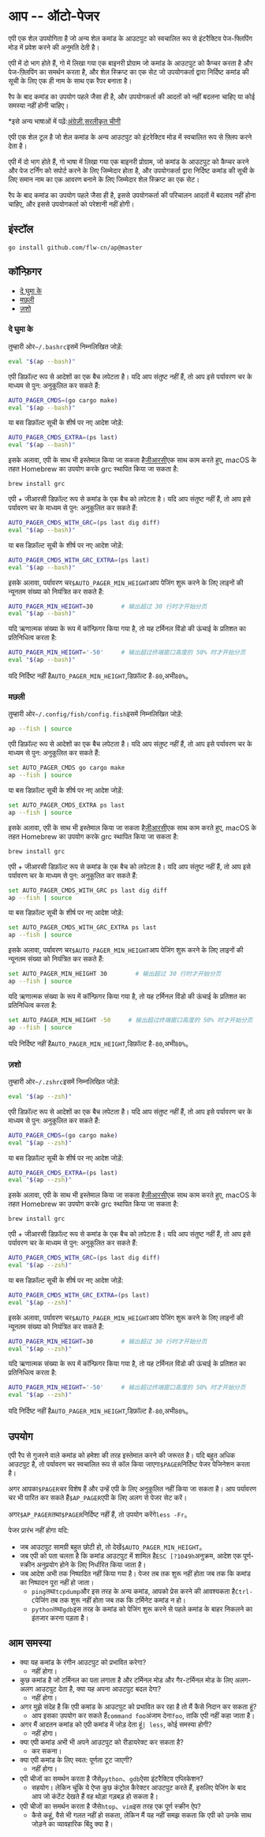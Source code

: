 # आप -- ऑटो-पेजर

एपी एक शेल उपयोगिता है जो अन्य शेल कमांड के आउटपुट को स्वचालित रूप से इंटरैक्टिव पेज-फ्लिपिंग मोड में प्रवेश करने की अनुमति देती है।

एपी में दो भाग होते हैं, गो में लिखा गया एक बाइनरी प्रोग्राम जो कमांड के आउटपुट को कैप्चर करता है और पेज-फ़्लिपिंग का समर्थन करता है, और शेल स्क्रिप्ट का एक सेट जो उपयोगकर्ता द्वारा निर्दिष्ट कमांड की सूची के लिए एक ही नाम के साथ एक रैपर बनाता है।

रैप के बाद कमांड का उपयोग पहले जैसा ही है, और उपयोगकर्ता की आदतों को नहीं बदलना चाहिए या कोई समस्या नहीं होनी चाहिए।

\*इसे अन्य भाषाओं में पढ़ें:[अंग्रेज़ी](README_en.md),[सरलीकृत चीनी](README.md)

एपी एक शेल टूल है जो शेल कमांड के अन्य आउटपुट को इंटरेक्टिव मोड में स्वचालित रूप से फ़्लिप करने देता है।

एपी में दो भाग होते हैं, गो भाषा में लिखा गया एक बाइनरी प्रोग्राम, जो कमांड के आउटपुट को कैप्चर करने और पेज टर्निंग को सपोर्ट करने के लिए जिम्मेदार होता है,
और उपयोगकर्ता द्वारा निर्दिष्ट कमांड की सूची के लिए समान नाम का एक आवरण बनाने के लिए जिम्मेदार शेल स्क्रिप्ट का एक सेट।

रैप के बाद कमांड का उपयोग पहले जैसा ही है, इससे उपयोगकर्ता की परिचालन आदतों में बदलाव नहीं होना चाहिए, और इससे उपयोगकर्ता को परेशानी नहीं होगी।

## इंस्टॉल

    go install github.com/flw-cn/ap@master

## कॉन्फ़िगर

-   [दे घुमा के](#bash)
-   [मछली](#fish)
-   [ज़शो](#zsh)

### दे घुमा के

तुम्हारी ओर`~/.bashrc`इसमें निम्नलिखित जोड़ें:

```sh
eval "$(ap --bash)"
```

एपी डिफ़ॉल्ट रूप से आदेशों का एक बैच लपेटता है। यदि आप संतुष्ट नहीं हैं, तो आप इसे पर्यावरण चर के माध्यम से पुन: अनुकूलित कर सकते हैं:

```sh
AUTO_PAGER_CMDS=(go cargo make)
eval "$(ap --bash)"
```

या बस डिफ़ॉल्ट सूची के शीर्ष पर नए आदेश जोड़ें:

```sh
AUTO_PAGER_CMDS_EXTRA=(ps last)
eval "$(ap --bash)"
```

इसके अलावा, एपी के साथ भी इस्तेमाल किया जा सकता है[जीआरसी](https://github.com/garabik/grc)एक साथ काम करते हुए, macOS के तहत Homebrew का उपयोग करके grc स्थापित किया जा सकता है:

```sh
brew install grc
```

एपी + जीआरसी डिफ़ॉल्ट रूप से कमांड के एक बैच को लपेटता है। यदि आप संतुष्ट नहीं हैं, तो आप इसे पर्यावरण चर के माध्यम से पुन: अनुकूलित कर सकते हैं:

```sh
AUTO_PAGER_CMDS_WITH_GRC=(ps last dig diff)
eval "$(ap --bash)"
```

या बस डिफ़ॉल्ट सूची के शीर्ष पर नए आदेश जोड़ें:

```sh
AUTO_PAGER_CMDS_WITH_GRC_EXTRA=(ps last)
eval "$(ap --bash)"
```

इसके अलावा, पर्यावरण चर`$AUTO_PAGER_MIN_HEIGHT`आप पेजिंग शुरू करने के लिए लाइनों की न्यूनतम संख्या को नियंत्रित कर सकते हैं:

```sh
AUTO_PAGER_MIN_HEIGHT=30        # 输出超过 30 行时才开始分页
eval "$(ap --bash)"
```

यदि ऋणात्मक संख्या के रूप में कॉन्फ़िगर किया गया है, तो यह टर्मिनल विंडो की ऊंचाई के प्रतिशत का प्रतिनिधित्व करता है:

```sh
AUTO_PAGER_MIN_HEIGHT='-50'     # 输出超过终端窗口高度的 50% 时才开始分页
eval "$(ap --bash)"
```

यदि निर्दिष्ट नहीं है`AUTO_PAGER_MIN_HEIGHT`,डिफ़ॉल्ट है`-80`,अभी`80%`。

### मछली

तुम्हारी ओर`~/.config/fish/config.fish`इसमें निम्नलिखित जोड़ें:

```sh
ap --fish | source
```

एपी डिफ़ॉल्ट रूप से आदेशों का एक बैच लपेटता है। यदि आप संतुष्ट नहीं हैं, तो आप इसे पर्यावरण चर के माध्यम से पुन: अनुकूलित कर सकते हैं:

```sh
set AUTO_PAGER_CMDS go cargo make
ap --fish | source
```

या बस डिफ़ॉल्ट सूची के शीर्ष पर नए आदेश जोड़ें:

```sh
set AUTO_PAGER_CMDS_EXTRA ps last
ap --fish | source
```

इसके अलावा, एपी के साथ भी इस्तेमाल किया जा सकता है[जीआरसी](https://github.com/garabik/grc)एक साथ काम करते हुए, macOS के तहत Homebrew का उपयोग करके grc स्थापित किया जा सकता है:

```sh
brew install grc
```

एपी + जीआरसी डिफ़ॉल्ट रूप से कमांड के एक बैच को लपेटता है। यदि आप संतुष्ट नहीं हैं, तो आप इसे पर्यावरण चर के माध्यम से पुन: अनुकूलित कर सकते हैं:

```sh
set AUTO_PAGER_CMDS_WITH_GRC ps last dig diff
ap --fish | source
```

या बस डिफ़ॉल्ट सूची के शीर्ष पर नए आदेश जोड़ें:

```sh
set AUTO_PAGER_CMDS_WITH_GRC_EXTRA ps last
ap --fish | source
```

इसके अलावा, पर्यावरण चर`$AUTO_PAGER_MIN_HEIGHT`आप पेजिंग शुरू करने के लिए लाइनों की न्यूनतम संख्या को नियंत्रित कर सकते हैं:

```sh
set AUTO_PAGER_MIN_HEIGHT 30        # 输出超过 30 行时才开始分页
ap --fish | source
```

यदि ऋणात्मक संख्या के रूप में कॉन्फ़िगर किया गया है, तो यह टर्मिनल विंडो की ऊंचाई के प्रतिशत का प्रतिनिधित्व करता है:

```sh
set AUTO_PAGER_MIN_HEIGHT -50     # 输出超过终端窗口高度的 50% 时才开始分页
ap --fish | source
```

यदि निर्दिष्ट नहीं है`AUTO_PAGER_MIN_HEIGHT`,डिफ़ॉल्ट है`-80`,अभी`80%`。

### ज़शो

तुम्हारी ओर`~/.zshrc`इसमें निम्नलिखित जोड़ें:

```sh
eval "$(ap --zsh)"
```

एपी डिफ़ॉल्ट रूप से आदेशों का एक बैच लपेटता है। यदि आप संतुष्ट नहीं हैं, तो आप इसे पर्यावरण चर के माध्यम से पुन: अनुकूलित कर सकते हैं:

```sh
AUTO_PAGER_CMDS=(go cargo make)
eval "$(ap --zsh)"
```

या बस डिफ़ॉल्ट सूची के शीर्ष पर नए आदेश जोड़ें:

```sh
AUTO_PAGER_CMDS_EXTRA=(ps last)
eval "$(ap --zsh)"
```

इसके अलावा, एपी के साथ भी इस्तेमाल किया जा सकता है[जीआरसी](https://github.com/garabik/grc)एक साथ काम करते हुए, macOS के तहत Homebrew का उपयोग करके grc स्थापित किया जा सकता है:

```sh
brew install grc
```

एपी + जीआरसी डिफ़ॉल्ट रूप से कमांड के एक बैच को लपेटता है। यदि आप संतुष्ट नहीं हैं, तो आप इसे पर्यावरण चर के माध्यम से पुन: अनुकूलित कर सकते हैं:

```sh
AUTO_PAGER_CMDS_WITH_GRC=(ps last dig diff)
eval "$(ap --zsh)"
```

या बस डिफ़ॉल्ट सूची के शीर्ष पर नए आदेश जोड़ें:

```sh
AUTO_PAGER_CMDS_WITH_GRC_EXTRA=(ps last)
eval "$(ap --zsh)"
```

इसके अलावा, पर्यावरण चर`$AUTO_PAGER_MIN_HEIGHT`आप पेजिंग शुरू करने के लिए लाइनों की न्यूनतम संख्या को नियंत्रित कर सकते हैं:

```sh
AUTO_PAGER_MIN_HEIGHT=30        # 输出超过 30 行时才开始分页
eval "$(ap --zsh)"
```

यदि ऋणात्मक संख्या के रूप में कॉन्फ़िगर किया गया है, तो यह टर्मिनल विंडो की ऊंचाई के प्रतिशत का प्रतिनिधित्व करता है:

```sh
AUTO_PAGER_MIN_HEIGHT='-50'     # 输出超过终端窗口高度的 50% 时才开始分页
eval "$(ap --zsh)"
```

यदि निर्दिष्ट नहीं है`AUTO_PAGER_MIN_HEIGHT`,डिफ़ॉल्ट है`-80`,अभी`80%`。

## उपयोग

एपी रैप से गुजरने वाले कमांड को हमेशा की तरह इस्तेमाल करने की जरूरत है।
यदि बहुत अधिक आउटपुट है, तो पर्यावरण चर स्वचालित रूप से कॉल किया जाएगा`$PAGER`निर्दिष्ट पेजर पेजिनेशन करता है।

अगर आपका`$PAGER`चर विशेष हैं और उन्हें एपी के लिए अनुकूलित नहीं किया जा सकता है। आप पर्यावरण चर भी पारित कर सकते हैं`$AP_PAGER`एपी के लिए अलग से पेजर सेट करें।

अगर`$AP_PAGER`तथा`$PAGER`निर्दिष्ट नहीं हैं, तो उपयोग करेंगे`less -Fr`。

पेजर प्रारंभ नहीं होगा यदि:

-   जब आउटपुट सामग्री बहुत छोटी हो, तो देखें`$AUTO_PAGER_MIN_HEIGHT`。
-   जब एपी को पता चलता है कि कमांड आउटपुट में शामिल है`ESC [?1049h`अनुक्रम, आदेश एक पूर्ण-स्क्रीन अनुप्रयोग होने के लिए निर्धारित किया जाता है।
-   जब आदेश अभी तक निष्पादित नहीं किया गया है। पेजर तब तक शुरू नहीं होता जब तक कि कमांड का निष्पादन पूरा नहीं हो जाता।
    -   `ping`तथा`tcpdump`और इस तरह के अन्य कमांड, आपको प्रेस करने की आवश्यकता है`Ctrl-C`पेजिंग तब तक शुरू नहीं होता जब तक कि टर्मिनेट कमांड न हो।
    -   `python`तथा`gdb`इस तरह के कमांड को पेजिंग शुरू करने से पहले कमांड के बाहर निकलने का इंतजार करना पड़ता है।

## आम समस्या

-   क्या यह कमांड के रंगीन आउटपुट को प्रभावित करेगा?
    -   नहीं होगा।
-   कुछ कमांड है जो टर्मिनल का पता लगाता है और टर्मिनल मोड और गैर-टर्मिनल मोड के लिए अलग-अलग आउटपुट देता है, क्या यह अपना आउटपुट बदल देगा?
    -   नहीं होगा।
-   अगर मुझे संदेह है कि एपी कमांड के आउटपुट को प्रभावित कर रहा है तो मैं कैसे निदान कर सकता हूं?
    -   आप इसका उपयोग कर सकते हैं`command foo`अंजाम देना`foo`, ताकि एपी नहीं कहा जाता है।
-   अगर मैं आदतन कमांड को एपी कमांड में जोड़ देता हूं`| less`, कोई समस्या होगी?
    -   नहीं होगा।
-   क्या एपी कमांड अभी भी अपने आउटपुट को रीडायरेक्ट कर सकता है?
    -   कर सकना।
-   क्या एपी कमांड के लिए स्वत: पूर्णता टूट जाएगी?
    -   नहीं होगा।
-   एपी चीजों का समर्थन करता है जैसे`python`、`gdb`ऐसा इंटरैक्टिव एप्लिकेशन?
    -   सहयोग। लेकिन चूंकि ये ऐप्स कुछ कंट्रोल कैरेक्टर आउटपुट करते हैं, इसलिए पेजिंग के बाद आप जो कंटेंट देखते हैं वह थोड़ा गड़बड़ हो सकता है।
-   एपी चीजों का समर्थन करता है जैसे`htop`、`vim`इस तरह एक पूर्ण स्क्रीन ऐप?
    -   कैसे कहूं, वैसे भी गलत नहीं हो सकता, लेकिन मैं यह नहीं समझ सकता कि एपी को उनके साथ जोड़ने का व्यावहारिक बिंदु क्या है।
